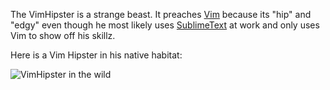 The VimHipster is a strange beast. It preaches [Vim](Vim) because its "hip" and "edgy" even though he most likely uses [SublimeText](?SublimeText) at work and only uses Vim to show off his skillz.  

Here is a Vim Hipster in his native habitat:

![VimHipster in the wild](https://kek.gg/i/7-RZqp.jpg)
